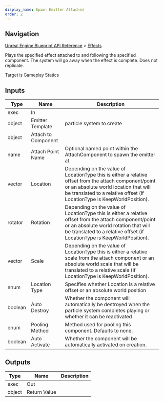 ```yaml
---
display_name: Spawn Emitter Attached
order: 2
---
```

## Navigation

[Unreal Engine Blueprint API Reference](https://dev.epicgames.com/documentation/en-us/unreal-engine/BlueprintAPI) > [Effects](https://dev.epicgames.com/documentation/en-us/unreal-engine/BlueprintAPI/Effects)

Plays the specified effect attached to and following the specified component. The system will go away when the effect is complete. Does not replicate.

Target is Gameplay Statics

## Inputs

| Type | Name | Description |
| --- | --- | --- |
| exec | In |  |
| object | Emitter Template | particle system to create |
| object | Attach to Component |  |
| name | Attach Point Name | Optional named point within the AttachComponent to spawn the emitter at |
| vector | Location | Depending on the value of LocationType this is either a relative offset from the attach component/point or an absolute world location that will be translated to a relative offset (if LocationType is KeepWorldPosition). |
| rotator | Rotation | Depending on the value of LocationType this is either a relative offset from the attach component/point or an absolute world rotation that will be translated to a relative offset (if LocationType is KeepWorldPosition). |
| vector | Scale | Depending on the value of LocationType this is either a relative scale from the attach component or an absolute world scale that will be translated to a relative scale (if LocationType is KeepWorldPosition). |
| enum | Location Type | Specifies whether Location is a relative offset or an absolute world position |
| boolean | Auto Destroy | Whether the component will automatically be destroyed when the particle system completes playing or whether it can be reactivated |
| enum | Pooling Method | Method used for pooling this component. Defaults to none. |
| boolean | Auto Activate | Whether the component will be automatically activated on creation. |

## Outputs

| Type | Name | Description |
| --- | --- | --- |
| exec | Out |  |
| object | Return Value |  |

